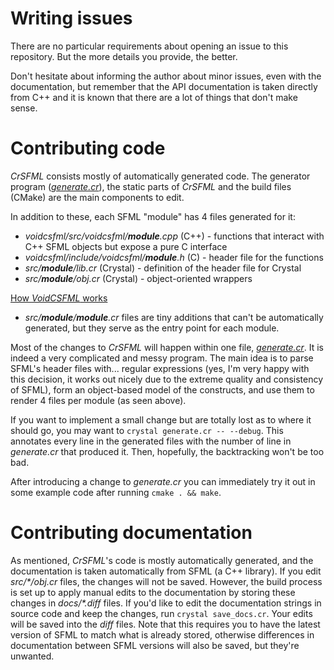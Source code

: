 Writing issues
==============

There are no particular requirements about opening an issue to this repository. But the more details you provide, the better.

Don't hesitate about informing the author about minor issues, even with the documentation, but remember that the API documentation is taken directly from C++ and it is known that there are a lot of things that don't make sense.

Contributing code
=================

*CrSFML* consists mostly of automatically generated code. The generator program ([*generate.cr*](generate.cr)), the static parts of *CrSFML* and the build files (CMake) are the main components to edit.

In addition to these, each SFML "module" has 4 files generated for it:

- *voidcsfml/src/voidcsfml/__module__.cpp* (C++) - functions that interact with C++ SFML objects but expose a pure C interface
- *voidcsfml/include/voidcsfml/__module__.h* (C) - header file for the functions
- *src/__module__/lib.cr* (Crystal) - definition of the header file for Crystal
- *src/__module__/obj.cr* (Crystal) - object-oriented wrappers

[How *VoidCSFML* works](voidcsfml/README.md#usage)

- *src/__module__/__module__.cr* files are tiny additions that can't be automatically generated, but they serve as the entry point for each module.


Most of the changes to *CrSFML* will happen within one file, [*generate.cr*](generate.cr). It is indeed a very complicated and messy program. The main idea is to parse SFML's header files with... regular expressions (yes, I'm very happy with this decision, it works out nicely due to the extreme quality and consistency of SFML), form an object-based model of the constructs, and use them to render 4 files per module (as seen above).

If you want to implement a small change but are totally lost as to where it should go, you may want to `crystal generate.cr -- --debug`. This annotates every line in the generated files with the number of line in *generate.cr* that produced it. Then, hopefully, the backtracking won't be too bad.

After introducing a change to *generate.cr* you can immediately try it out in some example code after running `cmake . && make`.

Contributing documentation
==========================

As mentioned, *CrSFML*'s code is mostly automatically generated, and the documentation is taken automatically from SFML (a C++ library). If you edit _src/*/obj.cr_ files, the changes will not be saved. However, the build process is set up to apply manual edits to the documentation by storing these changes in _docs/*.diff_ files. If you'd like to edit the documentation strings in source code and keep the changes, run `crystal save_docs.cr`. Your edits will be saved into the *diff* files. Note that this requires you to have the latest version of SFML to match what is already stored, otherwise differences in documentation between SFML versions will also be saved, but they're unwanted.
